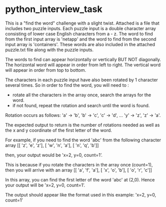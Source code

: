 # python_interview_task

This is a "find the word" challenge with a slight twist. Attached is a file that includes two puzzle inputs. Each puzzle input is a double character array consisting of lower case English characters from a - z. 
The word to find from the first input array is 'netapp' and the word to find from the second input array is 'containers'.  These words are also included in the attached puzzle.txt file along with the puzzle inputs. 

The words to find can appear horizontally or vertically BUT NOT diagonally. The horizontal word will appear in order from left to right. The vertical word will appear in order from top to bottom. 
 
The characters in each puzzle input have also been rotated by 1 character several times. So in order to find the word, you will need to :
- rotate all the characters in the array once, search the arrays for the word. 
- if not found, repeat the rotation and search until the word is found. 

Rotation occurs as follows: 'a' -> 'b', 'b' -> 'c', 'c' -> 'd', ... 'y' -> 'z', 'z' -> 'a'.
 
The expected output to return is the number of rotations needed as well as the x and y coordinate of the first letter of the word. 

For example, if you need to find the word 'abc' from the following character array
[[ 'z', 'e', 'z'],
[ 'w', 'n', 'a'],
[ 'n', 'q', 'b']]

then, your output would be  'x=2, y=0, count=1’. 

This is because if you rotate the characters in the array once (count=1), then you will arrive with an array 
[[ 'a', 'f', 'a'],
 [ 'x', 'o', 'b'],
 [ 'o', 'r', 'c']]

In this array, you can find the first letter of the word 'abc' at (2,0). Hence your output will be 'x=2, y=0, count=1’. 
 
The output should appear like the format used in this example: 'x=2, y=0, count=1’
